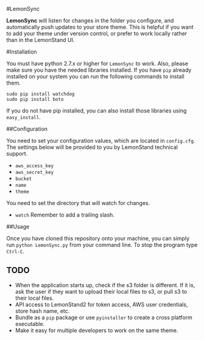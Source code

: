 #LemonSync

**LemonSync** will listen for changes in the folder you configure, and automatically push updates to your store theme. This is helpful if you want to add your theme under version control, or prefer to work locally rather than in the LemonStand UI.

#Installation

You must have python 2.7.x or higher for `LemonSync` to work. Also, please make sure you have the needed libraries installed. If you have `pip` already installed on your system you can run the following commands to install them.

`sudo pip install watchdog`  
`sudo pip install boto`

If you do not have pip installed, you can also install those libraries using `easy_install`. 

##Configuration

You need to set your configuration values, which are located in `config.cfg`. The settings below will be provided to you by LemonStand technical support.

- `aws_access_key`
- `aws_secret_key`
- `bucket`
- `name` 
- `theme`

You need to set the directory that will watch for changes.
- `watch` Remember to add a trailing slash.

##Usage

Once you have cloned this repository onto your machine, you can simply run `python LemonSync.py` from your command line. To stop the program type `Ctrl-C`.

## TODO
- When the application starts up, check if the s3 folder is different. If it is, ask the user if they want to upload their local files to s3, or pull s3 to their local files.  
- API access to LemonStand2 for token access, AWS user credentials, store hash name, etc.
- Bundle as a `pip` package or use `pyinstaller` to create a cross platform executable.
- Make it easy for multiple developers to work on the same theme.
